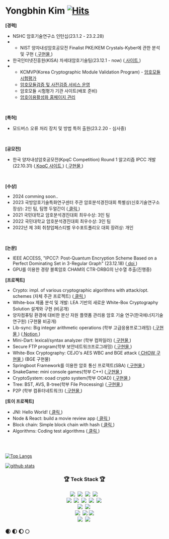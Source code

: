 # Yongbhin Kim [![Hits](https://hits.seeyoufarm.com/api/count/incr/badge.svg?url=https%3A%2F%2Fgithub.com%2FYongBhin-Kim%2Fhit-counter&count_bg=%23F7CAC9&title_bg=%2392A8D1&icon=swift.svg&&icon_color=%23F7CAC9&title=hits&edge_flat=false)](https://hits.seeyoufarm.com) 



**[경력]**
- NSHC 암호기술연구소 인턴십(23.1.2 - 23.2.28)
- - NIST 양자내성암호공모전 Finalist PKE/KEM Crystals-Kyber에 관한 분석 및 구현 (<a href="https://github.com/YongBhin-Kim/pqc-crystals-kyber"> 구현물 </a>)
- 한국인터넷진흥원(KISA) 차세대암호기술팀(23.12.1 - now) (<a href="https://www.kisa.or.kr/603"> 사이트 </a>)
- - KCMVP(Korea Cryptographic Module Validation Program) - <a href="https://seed.kisa.or.kr/kisa/kcmvp/EgovSummary.do"> 암호모듈 시험평가 </a>
  - <a href="https://www.kcmvp.or.kr"> 암호모듈검증 및 사전검증 서비스 운영 </a>
  - 암호모듈 시험평가 기관 사이트(배포 준비)
  - <a href="https://seed.kisa.or.kr"> 암호이용활성화 홈페이지 관리 </a>
<br>


**[특허]**
- 모드버스 오류 처리 장치 및 방법 특허 출원(23.2.20 - 심사중)
<br>

**[공모전]**
- 한국 양자내성암호공모전(KpqC Competition) Round 1 알고리즘 IPCC 개발(22.10.31) (<a href="https://kpqc.or.kr/competition.html"> KpqC 사이트 </a>) (<a href="https://github.com/KMURASEofficial/ipcc"> 구현물 </a>)
<br>

**[수상]**
- 2024 comming soon..
- 2023 국방암호기술특화연구센터 주관 암호분석경진대회 특별상(신호기술연구소장상): 2인 팀, 팀명 두얼간이 (<a href="https://cryptocontest.kr/notice?uid=98&mod=document&pageid=1"> 클릭 </a>)
- 2021 국민대학교 암호분석경진대회 최우수상: 3인 팀
- 2022 국민대학교 암호분석경진대회 최우수상: 3인 팀
- 2022년 제 3회 취창업페스티벌 우수포트폴리오 대회 장려상: 개인
<br>

**[논문]**
- IEEE ACCESS, "IPCC7: Post-Quantum Encryption Scheme Based on a Perfect Dominating Set in 3-Regular Graph" (23.12.18) (<a href="https://ieeexplore.ieee.org/document/10380586"> doi </a>)
- GPU를 이용한 경량 블록암호 CHAM의 CTR-DRBG의 난수열 추출(진행중)

**[프로젝트]**
- Crypto: impl. of various cryptographic algorithms with attack/opt. schemes (자체 주관 프로젝트) (<a href="https://github.com/YongBhin-Kim/crypto-symmetric"> 클릭 </a>)
- White-box 제품 분석 및 개발: LEA 기반의 새로운 White-Box Cryptography Solution 설계와 구현 (비공개)
- 양자컴퓨팅 환경에 대비한 분산 자원 플랫폼 관리용 암호 기술 연구(한국에너지기술연구원) (구현물 비공개)
- Lib-sync: Big integer arithmetic operations (학부 고급응용프로그래밍) (<a href="https://github.com/YongBhin-Kim/big-integer-arithmetic"> 구현물 </a>) (<a href=""> Notion </a>)
- Mini-Dart: lexical/syntax analyzer (학부 컴파일러) (<a href="https://github.com/YongBhin-Kim/compiler"> 구현물 </a>)
- Secure FTP program(학부 보안네트워크프로그래밍) (<a href="https://github.com/YongBhin-Kim/secure-ftp-program"> 구현물 </a>)
- White-Box Cryptography: CEJO's AES WBC and BGE attack (<a href="https://github.com/YongBhin-Kim/chow-whitebox-aes"> CHOW 구현물 </a>) (BGE 구현물)
- Springboot Framework를 이용한 암호 통신 프로젝트(SBA) (<a href="https://github.com/YongBhin-Kim/secure-spring-webserver"> 구현물 </a>)
- SnakeGame: mini console games(학부 C++) (<a href="https://github.com/YongBhin-Kim/snake-game"> 구현물 </a>)
- CryptoSystem: ooad crypto system(학부 OOAD) (<a href="https://github.com/YongBhin-Kim/oo-cryptosystem"> 구현물 </a>)
- Tree: BST, AVS, B-tree(학부 File Processing) (<a href="https://github.com/YongBhin-Kim/tree"> 구현물 </a>)
- P2P (학부 컴퓨터네트워크) (<a href=""> 구현물 </a>)

**[토이 프로젝트]**
- JNI: Hello World! (<a href="https://github.com/YongBhin-Kim/JNI"> 클릭 </a>)
- Node & React: build a movie review app (<a href="https://github.com/YongBhin-Kim/movie-website-node-react"> 클릭 </a>)
- Block chain: Simple block chain with hash (<a href="https://github.com/YongBhin-Kim/blockchain"> 클릭 </a>)
- Algorithms: Coding test algorithms (<a href="https://github.com/YongBhin-Kim/algorithm"> 클릭 </a>)
<br>
<br>

[![Top Langs](https://github-readme-stats.vercel.app/api/top-langs/?username=YongBhin-Kim)](https://github.com/anuraghazra/github-readme-stats) 

[![github stats](https://github-readme-stats.vercel.app/api?username=YongBhin-Kim)](https://github.com/anuraghazra/github-readme-stats) <br>


<h3 align = "center">🏆 Teck Stack 🏆<h3>
<p align = "center">
  <img src="https://img.shields.io/badge/C-A8B9CC?style=flat-square&logo=C&logoColor=white" style="max-width: 100%;"></a>&nbsp
  <img src="https://img.shields.io/badge/c++-00599C?style=flat-square&logo=c%2B%2B&logoColor=white" style="max-width: 100%;"></a>&nbsp
  <img src="https://img.shields.io/badge/Python-3766AB?style=flat-square&logo=Python&logoColor=white" style="max-width: 100%;"></a>&nbsp 
  <img src="https://img.shields.io/badge/Java-007396?style=flat-square&logo=Java&logoColor=white" style="max-width: 100%;"></a>&nbsp
  <br>
  <img src="https://img.shields.io/badge/HTML5-E34F26?style=flat-square&logo=HTML5&logoColor=white" style="max-width: 100%;"></a>&nbsp  
  <img src="https://img.shields.io/badge/CSS3-1572B6?style=flat-square&logo=CSS3&logoColor=white" style="max-width: 100%;"></a>&nbsp
  <img src="https://img.shields.io/badge/javascript-F7DF1E?style=flat-square&logo=javascript&logoColor=black" style="max-width: 100%;"></a>&nbsp
  <img src="https://img.shields.io/badge/node.js-339933?style=flat-square&logo=Node.js&logoColor=white" style="max-width: 100%;"></a>&nbsp
  <img src="https://img.shields.io/badge/react-61DAFB?style=flat-square&logo=react&logoColor=black" style="max-width: 100%;"></a>&nbsp
  <br>
  <img src="https://img.shields.io/badge/Spring Boot-6DB33F?style=flat-square&logo=Spring Boot&logoColor=white" style="max-width: 100%;"></a>&nbsp
  <img src="https://img.shields.io/badge/flutter-02569B?style=flat-square&logo=flutter&logoColor=white" style="max-width: 100%;"></a>&nbsp
  <br>
  <img src="https://img.shields.io/badge/MySQL-4479A1?style=flat-square&logo=MySQL&logoColor=white" style="max-width: 100%;"></a>&nbsp
  <img src="https://img.shields.io/badge/firebase-FFCA28?style=flat-square&logo=firebase&logoColor=white">
  <img src="https://img.shields.io/badge/amazonaws-232F3E?style=flat-square&logo=amazonaws&logoColor=white">
  <br>
  <img src="https://img.shields.io/badge/VMware-607078?style=flat-square&logo=VMware&logoColor=white" style="max-width: 100%;"></a>&nbsp
  <img src="https://img.shields.io/badge/CentOS-262577?style=flat-square&logo=CentOS&logoColor=white" style="max-width: 100%;"></a>&nbsp

  <br>
  
</p>
🌒 🌓 🌔 🌕 
